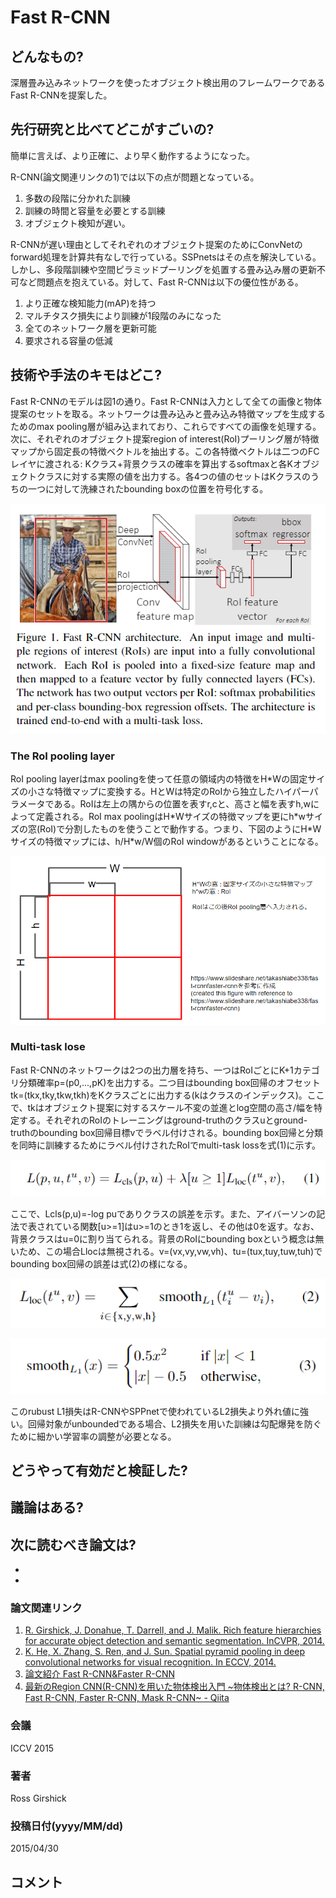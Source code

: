 # Fast R-CNN

## どんなもの?
深層畳み込みネットワークを使ったオブジェクト検出用のフレームワークであるFast R-CNNを提案した。

## 先行研究と比べてどこがすごいの?
簡単に言えば、より正確に、より早く動作するようになった。

R-CNN(論文関連リンクの1)では以下の点が問題となっている。

1. 多数の段階に分かれた訓練
2. 訓練の時間と容量を必要とする訓練
3. オブジェクト検知が遅い。

R-CNNが遅い理由としてそれぞれのオブジェクト提案のためにConvNetのforward処理を計算共有なしで行っている。SSPnetsはその点を解決している。しかし、多段階訓練や空間ピラミッドプーリングを処置する畳み込み層の更新不可など問題点を抱えている。対して、Fast R-CNNは以下の優位性がある。

1. より正確な検知能力(mAP)を持つ
2. マルチタスク損失により訓練が1段階のみになった
3. 全てのネットワーク層を更新可能
4. 要求される容量の低減

## 技術や手法のキモはどこ?
Fast R-CNNのモデルは図1の通り。Fast R-CNNは入力として全ての画像と物体提案のセットを取る。ネットワークは畳み込みと畳み込み特徴マップを生成するためのmax pooling層が組み込まれており、これらですべての画像を処理する。次に、それぞれのオブジェクト提案region of interest(RoI)プーリング層が特徴マップから固定長の特徴ベクトルを抽出する。この各特徴ベクトルは二つのFCレイヤに渡される: Kクラス+背景クラスの確率を算出するsoftmaxと各Kオブジェクトクラスに対する実際の値を出力する。各4つの値のセットはKクラスのうちの一つに対して洗練されたbounding boxの位置を符号化する。

![fig1](img/FR/fig1.png)

### **The RoI pooling layer**
RoI pooling layerはmax poolingを使って任意の領域内の特徴をH\*Wの固定サイズの小さな特徴マップに変換する。HとWは特定のRoIから独立したハイパーパラメータである。RoIは左上の隅からの位置を表すr,cと、高さと幅を表すh,wによって定義される。RoI max poolingはH\*Wサイズの特徴マップを更にh\*wサイズの窓(RoI)で分割したものを使うことで動作する。つまり、下図のようにH\*Wサイズの特徴マップには、h/H\*w/W個のRoI windowがあるということになる。

![c1](img/FR/c1.png)

###  **Multi-task lose**
Fast R-CNNのネットワークは2つの出力層を持ち、一つはRoIごとにK+1カテゴリ分類確率p=(p0,...,pK)を出力する。二つ目はbounding box回帰のオフセットtk=(tkx,tky,tkw,tkh)をKクラスごとに出力する(kはクラスのインデックス)。ここで、tkはオブジェクト提案に対するスケール不変の並進とlog空間の高さ/幅を特定する。それぞれのRoIのトレーニングはground-truthのクラスuとground-truthのbounding box回帰目標vでラベル付けされる。bounding box回帰と分類を同時に訓練するためにラベル付けされたRoIでmulti-task lossを式(1)に示す。

![eq1](img/FR/eq1.png)

ここで、Lcls(p,u)=-log puでありクラスの誤差を示す。また、アイバーソンの記法で表されている関数\[u>=1\]はu>=1のとき1を返し、その他は0を返す。なお、背景クラスはu=0に割り当てられる。背景のRoIにbounding boxという概念は無いため、この場合Llocは無視される。v=(vx,vy,vw,vh)、tu=(tux,tuy,tuw,tuh)でbounding box回帰の誤差は式(2)の様になる。

![eq2](img/FR/eq2.png)

![eq3](img/FR/eq3.png)

このrubust L1損失はR-CNNやSPPnetで使われているL2損失より外れ値に強い。回帰対象がunboundedである場合、L2損失を用いた訓練は勾配爆発を防ぐために細かい学習率の調整が必要となる。




## どうやって有効だと検証した?

## 議論はある?

## 次に読むべき論文は?
-
-

### 論文関連リンク
1. [R. Girshick, J. Donahue, T. Darrell, and J. Malik. Rich feature hierarchies for accurate object detection and semantic segmentation. InCVPR, 2014.](https://arxiv.org/abs/1311.2524)
2. [K. He, X. Zhang, S. Ren, and J. Sun. Spatial pyramid pooling in deep convolutional networks for visual recognition. In ECCV, 2014.](https://arxiv.org/abs/1406.4729)
3. [論文紹介 Fast R-CNN&Faster R-CNN](https://www.slideshare.net/takashiabe338/fast-rcnnfaster-rcnn)
4. [最新のRegion CNN(R-CNN)を用いた物体検出入門 ~物体検出とは? R-CNN, Fast R-CNN, Faster R-CNN, Mask R-CNN~ - Qiita](https://qiita.com/arutema47/items/8ff629a1516f7fd485f9)

### 会議
ICCV 2015

### 著者
Ross Girshick

### 投稿日付(yyyy/MM/dd)
2015/04/30

## コメント
